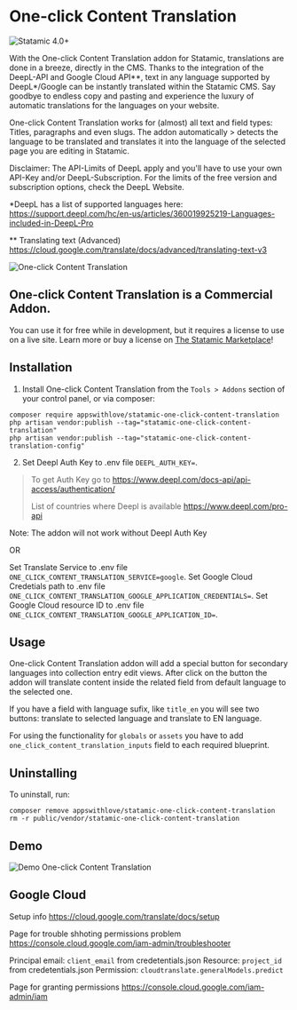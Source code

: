 # One-click Content Translation

![Statamic 4.0+](https://img.shields.io/badge/Statamic-3.0+-FF269E?style=for-the-badge&link=https://statamic.com)

With the One-click Content Translation addon for Statamic, translations are done in a breeze, directly in the CMS.
Thanks to the integration of the DeepL-API and Google Cloud API**, text in any language supported by DeepL*/Google can be instantly translated within the Statamic CMS. Say goodbye to endless copy and pasting and experience the luxury of automatic translations for the languages on your website.

One-click Content Translation works for (almost) all text and field types: Titles, paragraphs and even slugs. The addon automatically > detects the language to be translated and translates it into the language of the selected page you are editing in Statamic.

Disclaimer: The API-Limits of DeepL apply and you'll have to use your own API-Key and/or DeepL-Subscription. For the limits of the free version and subscription options, check the DeepL Website.


*DeepL has a list of supported languages here: https://support.deepl.com/hc/en-us/articles/360019925219-Languages-included-in-DeepL-Pro

** Translating text (Advanced) https://cloud.google.com/translate/docs/advanced/translating-text-v3

![One-click Content Translation](https://github.com/appswithlove/statamic-one-click-content-translation/blob/main/awl_translation_addon_image.png?raw=true)

## One-click Content Translation is a Commercial Addon.

You can use it for free while in development, but it requires a license to use on a live site. Learn more or buy a license on [The Statamic Marketplace](https://statamic.com/addons/awl/deepl)!


## Installation

1. Install One-click Content Translation from the `Tools > Addons` section of your control panel, or via composer:

```
composer require appswithlove/statamic-one-click-content-translation
php artisan vendor:publish --tag="statamic-one-click-content-translation"
php artisan vendor:publish --tag="statamic-one-click-content-translation-config"
```

2. Set Deepl Auth Key to .env file `DEEPL_AUTH_KEY=`. 
> To get Auth Key go to https://www.deepl.com/docs-api/api-access/authentication/
> 
> List of countries where Deepl is available https://www.deepl.com/pro-api

Note: The addon will not work without Deepl Auth Key

OR

Set Translate Service to .env file `ONE_CLICK_CONTENT_TRANSLATION_SERVICE=google`. 
Set Google Cloud Credetials path to .env file `ONE_CLICK_CONTENT_TRANSLATION_GOOGLE_APPLICATION_CREDENTIALS=`.
Set Google Cloud resource ID to .env file `ONE_CLICK_CONTENT_TRANSLATION_GOOGLE_APPLICATION_ID=`.


## Usage

One-click Content Translation addon will add a special button for secondary languages into collection entry edit views.
After click on the button the addon will translate content inside the related field from default language to the selected one.

If you have a field with language sufix, like `title_en` you will see two buttons: translate to selected language and translate to EN language.

For using the functionality for `globals` or `assets` you have to add `one_click_content_translation_inputs` field to  each required blueprint.

## Uninstalling

To uninstall, run:

```
composer remove appswithlove/statamic-one-click-content-translation
rm -r public/vendor/statamic-one-click-content-translation
```

## Demo

![Demo One-click Content Translation](https://github.com/appswithlove/statamic-one-click-content-translation/blob/main/demo.gif?raw=true)

## Google Cloud
Setup info https://cloud.google.com/translate/docs/setup

Page for trouble shhoting permissions problem
https://console.cloud.google.com/iam-admin/troubleshooter

Principal email: `client_email` from credetentials.json
Resource: `project_id` from credetentials.json
Permission: `cloudtranslate.generalModels.predict`

Page for granting permissions https://console.cloud.google.com/iam-admin/iam
